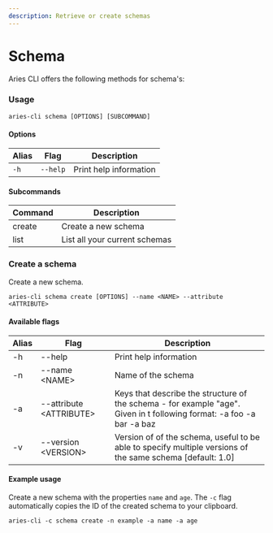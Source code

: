 ```yaml
---
description: Retrieve or create schemas
---
```


# Schema

Aries CLI offers the following methods for schema's:

### Usage

```
aries-cli schema [OPTIONS] [SUBCOMMAND]
```

#### Options

| Alias | Flag     | Description            |
| ----- | -------- | ---------------------- |
| `-h`  | `--help` | Print help information |

#### Subcommands

| Command | Description                   |
| ------- | ----------------------------- |
| create  | Create a new schema           |
| list    | List all your current schemas |

### Create a schema

Create a new schema.

```
aries-cli schema create [OPTIONS] --name <NAME> --attribute <ATTRIBUTE>
```

#### Available flags

| Alias | Flag                     | Description                                                                                                           |
| ----- | ------------------------ | --------------------------------------------------------------------------------------------------------------------- |
| -h    | --help                   | Print help information                                                                                                |
| -n    | --name \<NAME>           | Name of the schema                                                                                                    |
| -a    | --attribute \<ATTRIBUTE> | Keys that describe the structure of the schema - for example "age". Given in t following format: -a foo -a bar -a baz |
| -v    | --version \<VERSION>     | Version of of the schema, useful to be able to specify multiple versions of the same schema \[default: 1.0]           |

#### Example usage

Create a new schema with the properties `name` and `age`. The `-c` flag automatically copies the ID of the created schema to your clipboard.

```
aries-cli -c schema create -n example -a name -a age
```

